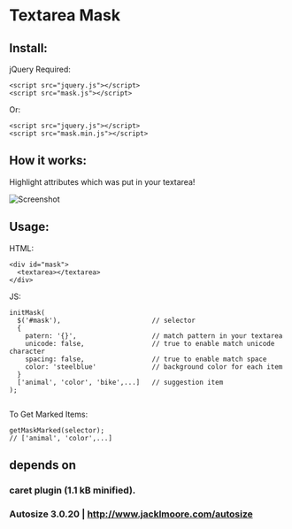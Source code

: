 # Textarea Mask

## Install:
jQuery Required:
```
<script src="jquery.js"></script>
<script src="mask.js"></script>
```
Or:
```
<script src="jquery.js"></script>
<script src="mask.min.js"></script>
```

## How it works:

Highlight attributes which was put in your textarea!

![Screenshot](http://sv1.upsieutoc.com/2018/03/04/mask.gif)

## Usage:
HTML:
```
<div id="mask">
  <textarea></textarea>
</div>
```
JS:
```
initMask(
  $('#mask'),                       // selector
  {
    patern: '{}',                   // match pattern in your textarea
    unicode: false,                 // true to enable match unicode character
    spacing: false,                 // true to enable match space
    color: 'steelblue'              // background color for each item
  }
  ['animal', 'color', 'bike',...]   // suggestion item
);
  
```
To Get Marked Items:
```
getMaskMarked(selector);
// ['animal', 'color',...] 
```
## depends on
### caret plugin (1.1 kB minified).
### Autosize 3.0.20 | http://www.jacklmoore.com/autosize
